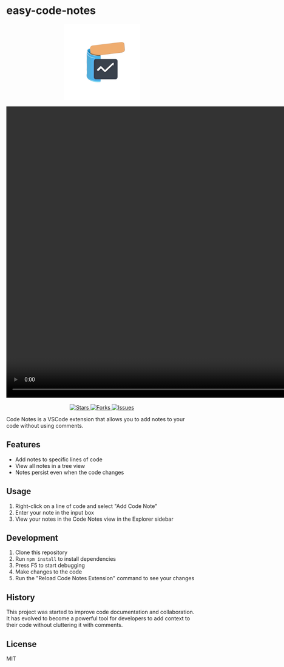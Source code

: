 # easy-code-notes

<p align="center">
  <img src="resources/icon.png" alt="Code Notes Logo" width="200" height="200">
</p>

<p align="center">
  <video controls width="1024" height="768">
    <source src="resources/sample.mp4" type="video/mp4">
    Your browser does not support the video tag.
  </video>
</p>

<p align="center">
  <a href="https://github.com/ChenYCL/code-notes/stargazers">
    <img src="https://img.shields.io/github/stars/ChenYCL/code-notes" alt="Stars">
  </a>
  <a href="https://github.com/ChenYCL/code-notes/network/members">
    <img src="https://img.shields.io/github/forks/ChenYCL/code-notes" alt="Forks">
  </a>
  <a href="https://github.com/ChenYCL/code-notes/issues">
    <img src="https://img.shields.io/github/issues/ChenYCL/code-notes" alt="Issues">
  </a>
</p>

Code Notes is a VSCode extension that allows you to add notes to your code without using comments.

## Features

- Add notes to specific lines of code
- View all notes in a tree view
- Notes persist even when the code changes

## Usage

1. Right-click on a line of code and select "Add Code Note"
2. Enter your note in the input box
3. View your notes in the Code Notes view in the Explorer sidebar

## Development

1. Clone this repository
2. Run `npm install` to install dependencies
3. Press F5 to start debugging
4. Make changes to the code
5. Run the "Reload Code Notes Extension" command to see your changes

## History

This project was started to improve code documentation and collaboration. It has evolved to become a powerful tool for developers to add context to their code without cluttering it with comments.

## License

MIT
